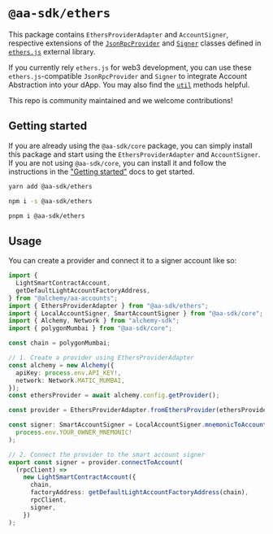 # `@aa-sdk/ethers`

This package contains `EthersProviderAdapter` and `AccountSigner`, respective extensions of the [`JsonRpcProvider`](https://docs.ethers.org/v5/api/providers/jsonrpc-provider/) and [`Signer`](https://docs.ethers.org/v5/api/signer/) classes defined in [`ethers.js`](https://docs.ethers.org/v5/) external library.

If you currently rely `ethers.js` for web3 development, you can use these `ethers.js`-compatible `JsonRpcProvider` and `Signer` to integrate Account Abstraction into your dApp. You may also find the [`util`](https://www.alchemy.com/docs/wallets/packages/aa-ethers/utils/introduction) methods helpful.

This repo is community maintained and we welcome contributions!

## Getting started

If you are already using the `@aa-sdk/core` package, you can simply install this package and start using the `EthersProviderAdapter` and `AccountSigner`. If you are not using `@aa-sdk/core`, you can install it and follow the instructions in the ["Getting started"](https://www.alchemy.com/docs/wallets/packages/aa-ethers/) docs to get started.

```bash [yarn]
yarn add @aa-sdk/ethers
```

```bash [npm]
npm i -s @aa-sdk/ethers
```

```bash [pnpm]
pnpm i @aa-sdk/ethers
```

## Usage

You can create a provider and connect it to a signer account like so:

```typescript ethers-provider.ts
import {
  LightSmartContractAccount,
  getDefaultLightAccountFactoryAddress,
} from "@alchemy/aa-accounts";
import { EthersProviderAdapter } from "@aa-sdk/ethers";
import { LocalAccountSigner, SmartAccountSigner } from "@aa-sdk/core";
import { Alchemy, Network } from "alchemy-sdk";
import { polygonMumbai } from "@aa-sdk/core";

const chain = polygonMumbai;

// 1. Create a provider using EthersProviderAdapter
const alchemy = new Alchemy({
  apiKey: process.env.API_KEY!,
  network: Network.MATIC_MUMBAI,
});
const ethersProvider = await alchemy.config.getProvider();

const provider = EthersProviderAdapter.fromEthersProvider(ethersProvider);

const signer: SmartAccountSigner = LocalAccountSigner.mnemonicToAccountSigner(
  process.env.YOUR_OWNER_MNEMONIC!
);

// 2. Connect the provider to the smart account signer
export const signer = provider.connectToAccount(
  (rpcClient) =>
    new LightSmartContractAccount({
      chain,
      factoryAddress: getDefaultLightAccountFactoryAddress(chain),
      rpcClient,
      signer,
    })
);
```
